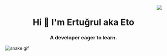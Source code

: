 <img align="right" src="https://visitor-badge.laobi.icu/badge?page_id=etoeternita.etoeternita" />

<h1 align="center">Hi 👋 I'm Ertuğrul aka Eto</h1>
<h3 align="center">A developer eager to learn.</h3>

![snake gif](https://github.com/YOUR_USERNAME/etoeternita/blob/output/github-contribution-grid-snake.gif)
